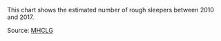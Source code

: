 This chart shows the estimated number of rough sleepers between 2010 and 2017.

Source: [MHCLG](https://www.gov.uk/government/statistics/rough-sleeping-in-england-autumn-2017)

